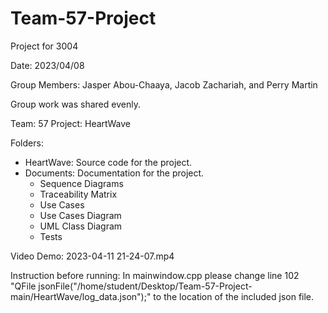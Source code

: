 # Team-57-Project
Project for 3004

Date: 2023/04/08

Group Members: Jasper Abou-Chaaya, Jacob Zachariah, and Perry Martin

Group work was shared evenly.

Team: 57
Project: HeartWave

Folders:
- HeartWave: Source code for the project.
- Documents: Documentation for the project.
  -  Sequence Diagrams
  -  Traceability Matrix
  -  Use Cases
  -  Use Cases Diagram
  -  UML Class Diagram
  -  Tests
  
 Video Demo: 2023-04-11 21-24-07.mp4

Instruction before running:
In mainwindow.cpp please change line 102 
"QFile jsonFile("/home/student/Desktop/Team-57-Project-main/HeartWave/log_data.json");"
to the location of the included json file.


        
        


